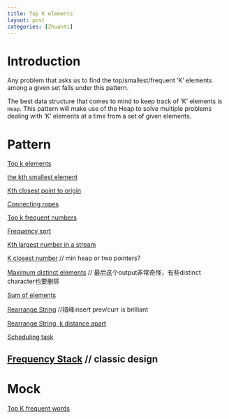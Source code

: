 ```yaml
---
title: Top K elements
layout: post
categories: [Zhuanti]
---
```


# Introduction

Any problem that asks us to find the top/smallest/frequent ‘K’ elements among a given set falls under this pattern.

The best data structure that comes to mind to keep track of ‘K’ elements is `Heap`. This pattern will make use of the Heap to solve multiple problems dealing with ‘K’ elements at a time from a set of given elements.

# Pattern
[Top k elements](https://www.educative.io/courses/grokking-the-coding-interview/RM535yM9DW0)

[the kth smallest element](https://www.educative.io/courses/grokking-the-coding-interview/gxxPGn8vE8G)

[Kth closest point to origin](https://www.educative.io/courses/grokking-the-coding-interview/3YxNVYwNR5p)

[Connecting ropes](https://www.educative.io/courses/grokking-the-coding-interview/qVZmZJVxPY0)

[Top k frequent numbers](https://www.educative.io/courses/grokking-the-coding-interview/B89rvR6XZ3J)

[Frequency sort](https://www.educative.io/courses/grokking-the-coding-interview/gxZz615BPPG)

[Kth largest number in a stream](https://www.educative.io/courses/grokking-the-coding-interview/B819G5DZBxX)

[K closest number](https://www.educative.io/courses/grokking-the-coding-interview/N8MJQNYyJPL)
// min heap or two pointers?

[Maximum distinct elements](https://www.educative.io/courses/grokking-the-coding-interview/gx6oKY8PGYY)
// 最后这个output非常奇怪，有些distinct character也要删除

[Sum of elements](https://www.educative.io/courses/grokking-the-coding-interview/qVljv3Plr67)

[Rearrange String](https://www.educative.io/courses/grokking-the-coding-interview/xV7wx4o8ymB)
//错峰insert prev/curr is brilliant

[Rearrange String, k distance apart](https://www.educative.io/courses/grokking-the-coding-interview/qA7n6820GjG)

[Scheduling task](https://www.educative.io/courses/grokking-the-coding-interview/JYB20zgR32o)

[Frequency Stack](https://www.educative.io/courses/grokking-the-coding-interview/Y5zDWlVRz2p)
// classic design
---
# Mock
[Top K frequent words](https://leetcode.com/problems/top-k-frequent-words/solution/)